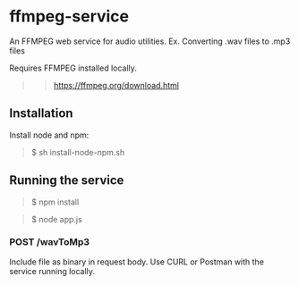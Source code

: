 # ffmpeg-service
An FFMPEG web service for audio utilities. Ex. Converting .wav files to .mp3 files

Requires FFMPEG installed locally.

>> https://ffmpeg.org/download.html

## Installation

Install node and npm:

> $ sh install-node-npm.sh

## Running the service

> $ npm install

> $ node app.js

### POST /wavToMp3

Include file as binary in request body.  Use CURL or Postman with the service running locally.